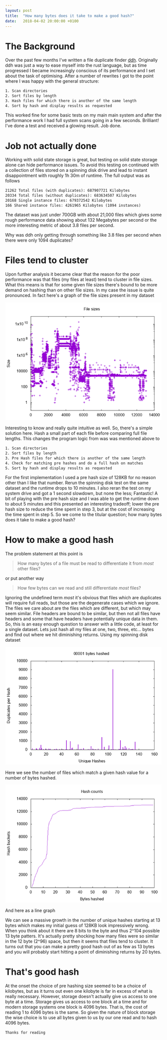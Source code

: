 ```yaml
---
layout: post
title:  "How many bytes does it take to make a good hash?"
date:   2018-04-02 20:00:00 +0100
---
```

# The Background
Over the past few months I've written a file duplicate finder [ddh](https://github.com/darakian/ddh). Originally ddh was just a way to ease myself into the rust language, but as time progressed I became increasingly conscious of its performance and I set about the task of optimising. After a number of rewrites I got to the point where I was happy with the general structure:
```
1. Scan directories
2. Sort files by length
3. Hash files for which there is another of the same length
4. Sort by hash and display results as requested
```
This worked fine for some basic tests on my main main system and after the performance work I had full system scans going in a few seconds. Brilliant! I've done a test and received a glowing result. Job done.

# Job not actually done
Working with solid state storage is great, but testing on solid state storage alone can hide performance issues. To avoid this testing on continued with a collection of files stored on a spinning disk drive and lead to instant disappointment with roughly 1h 30m of runtime. The full output was as follows
```
21262 Total files (with duplicates): 687907721 Kilobytes
20334 Total files (without duplicates): 683634507 Kilobytes
20168 Single instance files: 679372542 Kilobytes
166 Shared instance files: 4261965 Kilobytes (1094 instances)
```
The dataset was just under 700GB with about 21,000 files which gives some rough performance data showing about 132 Megabytes per second or the more interesting metric of about 3.8 files per second.

Why was ddh only getting through something like 3.8 files per second when there were only 1094 duplicates?

# Files tend to cluster
Upon further analysis it became clear that the reason for the poor performance was that files (my files at least) tend to cluster in file sizes. What this means is that for some given file sizes there's bound to be more demand on hashing than on other file sizes. In my case the issue is quite pronounced. In fact here's a graph of the file sizes present in my dataset

![Files clustering](https://raw.githubusercontent.com/darakian/darakian.github.io/master/_images/2018-04-02-how-many-bytes-does-it-take/FileSizes.png)

Interesting to know and really quite intuitive as well. So, there's a simple solution here. Hash a small part of each file before comparing full file lengths. This changes the program logic from was was mentioned above to
```
1. Scan directories
2. Sort files by length
3. Pre Hash files for which there is another of the same length
4. Check for matching pre hashes and do a full hash on matches
5. Sort by hash and display results as requested
```
For the first implementation I used a pre hash size of 128KB for no reason other than I like that number. Rerun the spinning disk test on the same dataset and the runtime drops to 10 minutes. I also reran the test on my system drive and got a 1 second slowdown, but none the less; Fantastic! A bit of playing with the pre hash size and I was able to get the runtime down to about 5 minutes and this presented an interesting tradeoff; lower the pre hash size to reduce the time spent in step 3, but at the cost of increasing the time spent in step 5. So we come to the titular question; how many bytes does it take to make a good hash?

# How to make a good hash
The problem statement at this point is
> How many bytes of a file must be read to differentiate it from *most* other files?

or put another way
> How few bytes can we read and still differentiate *most* files?

Ignoring the undefined term *most* it's obvious that files which are duplicates will require full reads, but those are the degenerate cases which we ignore. The files we care about are the files which are different, but which may seem similar. File headers are bound to be similar, but then not all files have headers and some that have headers have potentially unique data in them. So, this is an easy enough question to answer with a little code, at least for a single dataset. Lets just hash all my files at one, two, three, etc... bytes and find out where we hit diminishing returns. Using my spinning disk dataset

![The gif](https://raw.githubusercontent.com/darakian/darakian.github.io/master/_images/2018-04-02-how-many-bytes-does-it-take/hashbuckets.gif)

Here we see the number of files which match a given hash value for a number of bytes hashed.

![the lines](https://raw.githubusercontent.com/darakian/darakian.github.io/master/_images/2018-04-02-how-many-bytes-does-it-take/lines.png)

And here as a line graph

We can see a massive growth in the number of unique hashes starting at 13 bytes which makes my initial guess of 128KB look impressively wrong. When you think about it there are 8 bits to the byte and thus 2^104 possible 13 byte patters. It's actually pretty shocking how many files were so similar in the 12 byte (2^96) space, but then it seems that files tend to cluster. It turns out that you can make a pretty good hash out of as few as 13 bytes and you will probably start hitting a point of diminishing returns by 20 bytes.

# That's good hash
At the onset the choice of pre hashing size seemed to be a choice of kilobytes, but as it turns out even one kilobyte is far in excess of what is really necessary. However, storage doesn't actually give us access to one byte at a time. Storage gives us access to one block at a time and for modern storage systems one block is 4096 bytes. That is, the cost of reading 1 to 4096 bytes is the same. So given the nature of block storage the wise choice is to use all bytes given to us by our one read and to hash 4096 bytes.

```
Thanks for reading
```
